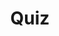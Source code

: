 ---
title: "Quiz"
passing_percentage: 70
layout: "test"
type: "test"
questions:
  - id: "q1"
    text: "What does Meshery Playground provide for managing Kubernetes resources?"
    type: "single-answer"
    marks: 2
    options:
      - id: "a"
        text: "Command line interface only"
      - id: "b"
        text: "Visual tools for managing Kubernetes resources"
        is_correct: true
      - id: "c"
        text: "Database management tools"
      - id: "d"
        text: "Container runtime environment"
  - id: "q2"
    text: "What resources will you create in this WordPress and MySQL tutorial? (Select all that apply)"
    type: "multiple-answers"
    marks: 2
    options:
      - id: "a"
        text: "Persistent volumes"
        is_correct: true
      - id: "b"
        text: "Secret for the database"
        is_correct: true
      - id: "c"
        text: "Load balancer configurations"
  - id: "q3"
    text: "Which file format defines Kubernetes resources?"
    type: "short_answer" 
    marks: 2
    correct_answer: "YAML" 
---